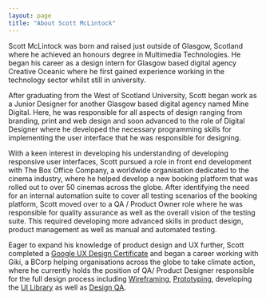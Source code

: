 ```yaml
---
layout: page
title: "About Scott McLintock"
---
```


Scott McLintock was born and raised just outside of Glasgow, Scotland where he achieved an honours degree in Multimedia Technologies. He began his career as a design intern for Glasgow based digital agency Creative Oceanic where he first gained experience working in the technology sector whilst still in university. 

After graduating from the West of Scotland University, Scott began work as a Junior Designer for another Glasgow based digital agency named Mine Digital. Here, he was responsible for all aspects of design ranging from branding, print and web design and soon advanced to the role of Digital Designer where he developed the necessary programming skills for implementing the user interface that he was responsible for designing. 

With a keen interest in developing his understanding of developing responsive user interfaces, Scott pursued a role in front end development with The Box Office Company, a worldwide organisation dedicated to the cinema industry, where he helped develop a new booking platform that was rolled out to over 50 cinemas across the globe. After identifying the need for an internal automation suite to cover all testing scenarios of the booking platform, Scott moved over to a QA / Product Owner role where he was responsible for quality assurance as well as the overall vision of the testing suite. This required developing more advanced skills in product design, product management as well as manual and automated testing.

Eager to expand his knowledge of product design and UX further, Scott completed a [Google UX Design Certificate](2023/01/05/getting-started/) and began a career working with Giki, a BCorp helping organisations across the globe to take climate action, where he currently holds the position of QA/ Product Designer responsible for the full design process including [Wireframing](/2023/05/15/wireframing/), [Prototyping](/2023/09/28/prototyping/), developing the [UI Library](/2023/09/15/pattern-libraries/) as well as [Design QA](/2023/08/10/design-qa/).